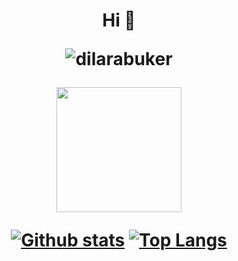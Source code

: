 <h1 align="center"> Hi 👋

<p align="center"> <img src="https://komarev.com/ghpvc/?username=dilarabuker&label=Profile%20views&color=0e75b6&style=flat" alt="dilarabuker" /> </p>
<img src= "https://github.com/dilarabukerr/dilarabukerr/blob/main/avatar.png" width="200">

[![Github stats](https://github-readme-stats.vercel.app/api?username=dilarabukerr&show_icons=true&include_all_commits=true)](https://github.com/dilarabukerr/github-readme-stats)
[![Top Langs](https://github-readme-stats.vercel.app/api/top-langs/?username=dilarabukerr&layout=compact)](https://github.com/dilarabukerr/github-readme-stats)
